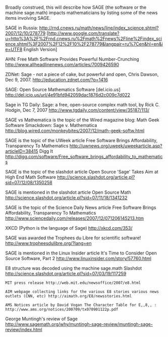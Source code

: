 Broadly construed, this will describe how SAGE (the software or the machine sage.math) impacts mathematicians by listing some of the news items involving SAGE.

  SAGE in Russia:
    http://rnd.cnews.ru/math/news/line/index_science.shtml?2007/12/10/278779
    [http://www.google.com/translate?u=http%3A%2F%2Frnd.cnews.ru%2Fmath%2Fnews%2Fline%2Findex_science.shtml%3F2007%2F12%2F10%2F278779&langpair=ru%7Cen&hl=en&ie=UTF8 English Version]

  AHN: Free Math Software Provides Powerful Number-Crunching
    http://www.allheadlinenews.com/articles/7009426590

  ZDNet: Sage - not a piece of cake, but powerful and open, Chris Dawson, Dec 9, 2007.
    http://education.zdnet.com/?p=1416

  SAGE: Open Source Mathematics Software [del.icio.us] 
    http://del.icio.us/url/4e91bfd942059dac1876d2c009c7d022

  Sage in TG Daily: Sage: a free, open-source complex math tool, by Rick C. Hodgin, Dec 7, 2007
    http://www.tgdaily.com/content/view/35187/113/

  SAGE vs Mathematica is the topic of the Wired magazine blog:
    Math Geek Software Smackdown: Sage v. Mathematica http://blog.wired.com/monkeybites/2007/12/math-geek-softw.html

  SAGE is the topic of the UWeek article
    Free Software Brings Affordability, Transparency To Mathematics http://uwnews.org/uweek/uweekarticle.asp?articleID=38415
    Digg It http://digg.com/software/Free_software_brings_affordability_to_mathematics

  SAGE is the topic of the slashdot article
     Open Source 'Sage' Takes Aim at High End Math Software http://science.slashdot.org/article.pl?sid=07/12/08/1350258
  
  SAGE is mentioned in the slashdot article
     Open Source Math http://science.slashdot.org/article.pl?sid=07/11/18/1341232

  SAGE is the topic of the Science Daily News article
    Free Software Brings Affordability, Transparency To Mathematics http://www.sciencedaily.com/releases/2007/12/071206145213.htm

  XKCD (Python is the language of Sage)
    http://xkcd.com/353/

  SAGE was awarded the Trophees du Libre for scientific software!
    http://www.tropheesdulibre.org/?lang=en

  SAGE is mentioned in the Linux Insider article
    It's Time to Consider Open Source Software, Part 2 http://www.linuxinsider.com/story/57760.html

  E8 structure was decoded using the machine sage.math 
    Slashdot http://science.slashdot.org/article.pl?sid=07/03/19/117259

    MIT press release http://web.mit.edu/newsoffice/2007/e8.html

    AIM webpage collecting links for the various E8 stories various news outlets (CNN, etc) http://aimath.org/E8/newsstories.html

    AMS Notices article by David Vogan The Character Table for E,,8,, : http://www.ams.org/notices/200709/tx070901122p.pdf

  George Muntingh's review of Sage
    http://www.sagemath.org/why/muntingh-sage-review/muntingh-sage-review/index.html
